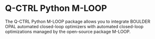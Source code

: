 # Q-CTRL Python M-LOOP

The Q-CTRL Python M-LOOP package allows you to integrate BOULDER OPAL
automated closed-loop optimizers with automated closed-loop optimizations
managed by the open-source package M-LOOP.
